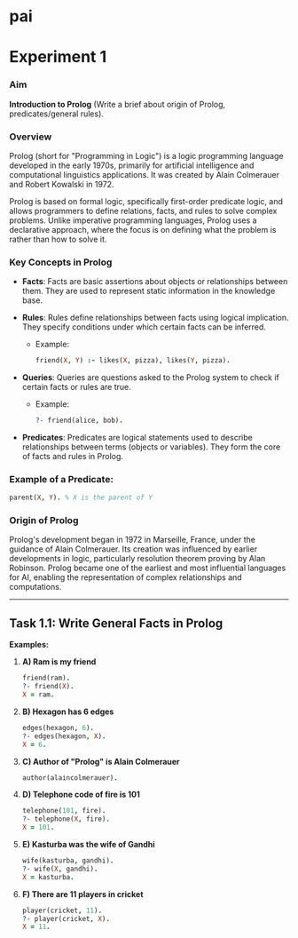 # pai

# Experiment 1

### Aim
**Introduction to Prolog** (Write a brief about origin of Prolog, predicates/general rules).

### Overview
Prolog (short for "Programming in Logic") is a logic programming language developed in the early 1970s, primarily for artificial intelligence and computational linguistics applications. It was created by Alain Colmerauer and Robert Kowalski in 1972.

Prolog is based on formal logic, specifically first-order predicate logic, and allows programmers to define relations, facts, and rules to solve complex problems. Unlike imperative programming languages, Prolog uses a declarative approach, where the focus is on defining what the problem is rather than how to solve it.

### Key Concepts in Prolog
- **Facts**: Facts are basic assertions about objects or relationships between them. They are used to represent static information in the knowledge base.

- **Rules**: Rules define relationships between facts using logical implication. They specify conditions under which certain facts can be inferred.
  - Example:
    ```prolog
    friend(X, Y) :- likes(X, pizza), likes(Y, pizza).
    ```

- **Queries**: Queries are questions asked to the Prolog system to check if certain facts or rules are true.
  - Example:
    ```prolog
    ?- friend(alice, bob).
    ```

- **Predicates**: Predicates are logical statements used to describe relationships between terms (objects or variables). They form the core of facts and rules in Prolog.

### Example of a Predicate:
```prolog
parent(X, Y). % X is the parent of Y
```

### Origin of Prolog
Prolog's development began in 1972 in Marseille, France, under the guidance of Alain Colmerauer. Its creation was influenced by earlier developments in logic, particularly resolution theorem proving by Alan Robinson. Prolog became one of the earliest and most influential languages for AI, enabling the representation of complex relationships and computations.

---

## Task 1.1: Write General Facts in Prolog

**Examples:**

1. **A) Ram is my friend**
    ```prolog
    friend(ram).
    ?- friend(X).
    X = ram.
    ```

2. **B) Hexagon has 6 edges**
    ```prolog
    edges(hexagon, 6).
    ?- edges(hexagon, X).
    X = 6.
    ```

3. **C) Author of "Prolog" is Alain Colmerauer**
    ```prolog
    author(alaincolmerauer).
    ```

4. **D) Telephone code of fire is 101**
    ```prolog
    telephone(101, fire).
    ?- telephone(X, fire).
    X = 101.
    ```

5. **E) Kasturba was the wife of Gandhi**
    ```prolog
    wife(kasturba, gandhi).
    ?- wife(X, gandhi).
    X = kasturba.
    ```

6. **F) There are 11 players in cricket**
    ```prolog
    player(cricket, 11).
    ?- player(cricket, X).
    X = 11.
    
